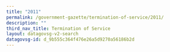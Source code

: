 ```yaml
---
title: "2011"
permalink: /government-gazette/termination-of-service/2011/
description: ""
third_nav_title: Termination of Service
layout: datagovsg-v2-search
datagovsg-id: d_9b555c364f476e26a5d9270a56186b2d
---
```

